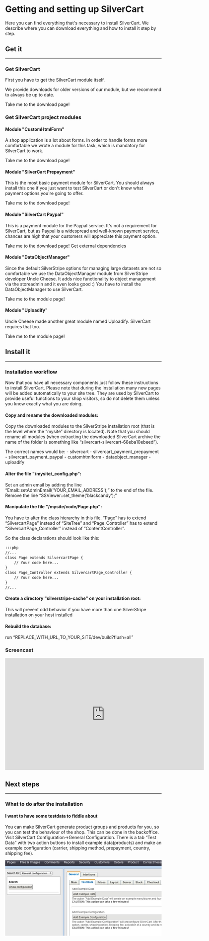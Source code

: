 # Getting and setting up SilverCart

Here you can find everything that's necessary to install SilverCart. We describe where you can download everything and how to install it step by step.
## Get it
- - -

### Get SilverCart

First you have to get the SilverCart module itself.

We provide downloads for older versions of our module, but we recommend to always be up to date.

Take me to the download page!
### Get SilverCart project modules
#### Module "CustomHtmlForm"

A shop application is a lot about forms. In order to handle forms more comfortable we wrote a module for this task, which is mandatory for SilverCart to work.

Take me to the download page!
#### Module "SilverCart Prepayment"

This is the most basic payment module for SilverCart. You should always install this one if you just want to test SilverCart or don't know what payment options you're going to offer.

Take me to the download page!
#### Module "SilverCart Paypal"

This is a payment module for the Paypal service. It's not a requirement for SilverCart, but as Paypal is a widespread and well-known payment service, chances are high that your customers will appreciate this payment option.

Take me to the download page!
Get external dependencies
#### Module "DataObjectManager"

Since the default SilverStripe options for managing large datasets are not so comfortable we use the DataObjectManager module from SilverStripe developer Uncle Cheese. It adds nice functionality to object management via the storeadmin and it even looks good :) You have to install the DataObjectManager to use SilverCart.

Take me to the module page!
#### Module "Uploadify"

Uncle Cheese made another great module named Uploadify. SilverCart requires that too.

Take me to the module page!
## Install it
- - -

### Installation workflow

Now that you have all necessary components just follow these instructions to install SilverCart. Please note that during the installation many new pages will be added automatically to your site tree. They are used by SilverCart to provide useful functions to your shop visitors, so do not delete them unless you know exactly what you are doing.
#### Copy and rename the downloaded modules:

Copy the downloaded modules to the SilverStripe installation root (that is the level where the “mysite” directory is located). Note that you should rename all modules (when extracting the downloaded SilverCart archive the name of the folder is something like “silvercart-silvercart-68eba10ebeed”).

The correct names would be: - silvercart - silvercart_payment_prepayment - silvercart_payment_paypal - customhtmlform - dataobject_manager - uploadify
#### Alter the file "/mysite/_config.php":

Set an admin email by adding the line “Email::setAdminEmail('YOUR_EMAIL_ADDRESS');” to the end of the file. Remove the line “SSViewer::set_theme('blackcandy');”
#### Manipulate the file "/mysite/code/Page.php":

You have to alter the class hierarchy in this file. “Page” has to extend “SilvercartPage” instead of “SiteTree” and “Page_Controller” has to extend “SilvercartPage_Controller” instead of “ContentController”.

So the class declarations should look like this:

	:::php
	//...
	class Page extends SilvercartPage {
		// Your code here...
	}
	class Page_Controller extends SilvercartPage_Controller {
		// Your code here...
	}
	//...

#### Create a directory "silverstripe-cache" on your installation root:

This will prevent odd behavior if you have more than one SilverStripe installation on your host installed
#### Rebuild the database:

run “REPLACE_WITH_URL_TO_YOUR_SITE/dev/build?flush=all”
### Screencast

<iframe width="640" height="360" src="http://www.youtube.com/embed/lDclAfELK98?feature=player_embedded" frameborder="0" allowfullscreen></iframe>

## Next steps
- - -

### What to do after the installation
#### I want to have some testdata to fiddle about

You can make SilverCart generate product groups and products for you, so you can test the behaviour of the shop. This can be done in the backoffice. Visit SilverCart Configuration→General Configuration. There is a tab “Test Data” with two action buttons to install example data(products) and make an example configuration (carrier, shipping method, prepayment, country, shipping fee).

![](_images/general-config-testdata.jpg)